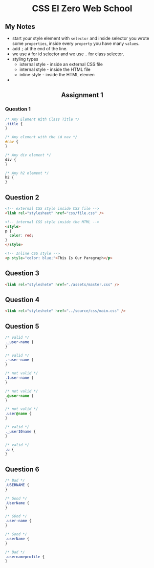 <h1 align="center">CSS El Zero Web School</h1>


## My Notes
- start your style element with `selector` and inside selector you wrote some `properties`, inside every `property` you have many `values`.
- add `;` at the end of the line.
- we use `#` for id selector and we use `.` for class selector.
- styling types
  - ixternal style - inside an external CSS file
  - internal style - inside the HTML file
  - inline style - inside the HTML elemen
- 

<h2 align="center">Assignment 1</h2>

### Question 1
``` CSS
/* Any Element With Class Title */
.title {
}

/* Any element with the id nav */
#nav {
}

/* Any div element */
div {
}

/* Any h2 element */
h2 {
}
```

## Question 2

```HTML
<!-- external CSS style inside CSS file -->
<link rel="stylesheet" href="css/file.css" />

<!-- internal CSS style inside the HTML -->
<style>
p {
  color: red;
}
</style>

<!-- Inline CSS style -->
<p style="color: blue;">This Is Our Paragraph</p>
```

## Question 3

```HTML
<link rel="styleshete" href="./assets/master.css" />
```

## Question 4

```HTML
<link rel="styleshete" href="../source/css/main.css" />
```
## Question 5

```CSS
/* valid */
._user-name {
}

/* valid */
.-user-name {
}

/* not valid */
.1user-name {
}

/* not valid */
.@user-name {
}

/* not valid */
.user@name {
}

/* valid */
._user10name {
}

/* valid */
.u {
}
```

## Question 6

```CSS
/* Bad */
.USERNAME {
}

/* Good */
.UserName {
}

/* GOod */
.user-name {
}

/* Good */
.userName {
}

/* Bad */
.usernameprofile {
}
```
